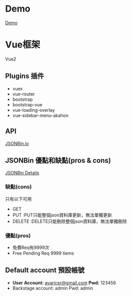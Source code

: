 # Demo
[Demo](https://justin880929.github.io/Vue2_RWM_Demo/#/home/allProds)
# Vue框架
Vue2
## Plugins 插件
- vuex
- vue-router
- bootstrap
- bootstrap-vue
- vue-loading-overlay
- vue-sidebar-menu-akahon
## API
[JSONBin.io](https://jsonbin.io/)
## JSONBin 優點和缺點(pros & cons)
[JSONBin Details](https://jsonbin.io/api-reference/bins/get-started)
### 缺點(cons)
只有以下可用
- GET
- PUT    :PUT只能整個json資料庫更新，無法單獨更新
- DELETE :DELETE只能刪除整個json資料庫，無法單獨刪除
### 優點(pros)
- 免費Req有9999次
- Free Pending Req 9999 tiems
## Default account 預設帳號
- **User**
**Account:** avaricer@gmail.com
**Pwd:** 123456
- Backstage
account: admin
Pwd: admin
